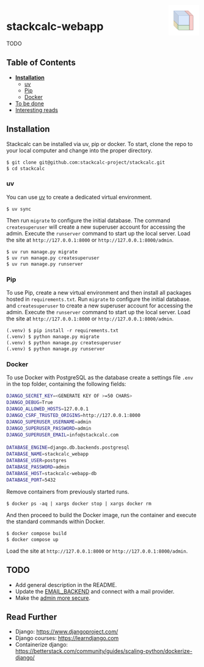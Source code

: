 <img src="logo.png" align="right" width="80px" height="80px"/>

# stackcalc-webapp

TODO

## Table of Contents

* **[Installation](#installation)**
  * [uv](#uv)
  * [Pip](#pip)
  * [Docker](#docker)
* [To be done](#TODO)
* [Interesting reads](#read-further)

## Installation

Stackcalc can be installed via uv, pip or docker. To start, clone the repo to your local computer and change into the proper directory.

```
$ git clone git@github.com:stackcalc-project/stackcalc.git
$ cd stackcalc
```

### uv

You can use [uv](https://docs.astral.sh/uv/) to create a dedicated virtual environment.

```
$ uv sync
```

Then run `migrate` to configure the initial database. The command `createsuperuser` will create a new superuser account for accessing the admin. Execute the `runserver` command to start up the local server. Load the site at `http://127.0.0.1:8000` or `http://127.0.0.1:8000/admin`.

```
$ uv run manage.py migrate
$ uv run manage.py createsuperuser
$ uv run manage.py runserver
```

### Pip

To use Pip, create a new virtual environment and then install all packages hosted in `requirements.txt`. Run `migrate` to configure the initial database. and `createsuperuser` to create a new superuser account for accessing the admin. Execute the `runserver` command to start up the local server. Load the site at `http://127.0.0.1:8000` or `http://127.0.0.1:8000/admin`.

```
(.venv) $ pip install -r requirements.txt
(.venv) $ python manage.py migrate
(.venv) $ python manage.py createsuperuser
(.venv) $ python manage.py runserver
```

### Docker

To use Docker with PostgreSQL as the database create a settings file `.env` in the top folder, containing the following fields:

```bash
DJANGO_SECRET_KEY=<GENERATE KEY OF >=50 CHARS>
DJANGO_DEBUG=True
DJANGO_ALLOWED_HOSTS=127.0.0.1
DJANGO_CSRF_TRUSTED_ORIGINS=http://127.0.0.1:8000
DJANGO_SUPERUSER_USERNAME=admin
DJANGO_SUPERUSER_PASSWORD=admin
DJANGO_SUPERUSER_EMAIL=info@stackcalc.com

DATABASE_ENGINE=django.db.backends.postgresql
DATABASE_NAME=stackcalc_webapp
DATABASE_USER=postgres
DATABASE_PASSWORD=admin
DATABASE_HOST=stackcalc-webapp-db
DATABASE_PORT=5432
```

Remove containers from previously started runs.
```
$ docker ps -aq | xargs docker stop | xargs docker rm
```

And then proceed to build the Docker image, run the container and execute the standard commands within Docker.

```
$ docker compose build
$ docker compose up
```

Load the site at `http://127.0.0.1:8000` or `http://127.0.0.1:8000/admin`.

## TODO

- Add general description in the README.
- Update the [EMAIL_BACKEND](https://docs.djangoproject.com/en/4.0/topics/email/#module-django.core.mail) and connect with a mail provider.
- Make the [admin more secure](https://opensource.com/article/18/1/10-tips-making-django-admin-more-secure).

## Read Further

- Django: https://www.djangoproject.com/
- Django courses: https://learndjango.com
- Containerize django: https://betterstack.com/community/guides/scaling-python/dockerize-django/
